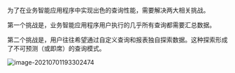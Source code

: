 为了在业务智能应用程序中实现出色的查询性能，需要解决两大相关挑战。

第一个挑战是，业务智能应用程序用户执行的几乎所有查询都需要汇总数据。

第二个挑战是，用户往往希望通过自定义查询和报表独自探索数据。这种探索形成了不可预测（或即席）的查询模式。 









![image-20210701193302474](image-20210701193302474.png)





